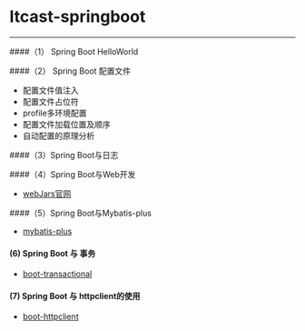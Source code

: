 # Itcast-springboot

---

####（1） Spring Boot HelloWorld  
     
####（2） Spring Boot  配置文件

   - 配置文件值注入
   - 配置文件占位符
   - profile多环境配置
   - 配置文件加载位置及顺序
   - 自动配置的原理分析
   
####（3）Spring Boot与日志

####（4）Spring Boot与Web开发

   - [webJars官网](https://www.webjars.org/)  
   
####（5）Spring Boot与Mybatis-plus
   - [mybatis-plus](https://mp.baomidou.com/)   
   
#### (6) Spring Boot 与 事务
   - [boot-transactional](https://www.cnblogs.com/zincredible/p/13297716.html)    
   
#### (7) Spring Boot 与 httpclient的使用
   - [boot-httpclient](https://blog.csdn.net/qq_28038487/article/details/104614546) 
   
      
   
     





